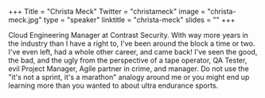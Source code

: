 +++
Title = "Christa Meck"
Twitter = "christameck"
image = "christa-meck.jpg"
type = "speaker"
linktitle = "christa-meck"
slides = ""
+++

Cloud Engineering Manager at Contrast Security. 
With way more years in the industry than I have a right to, I've been around the block a time or two. I've even left, had a whole other career, and came back! I've seen the good, the bad, and the ugly from the perspective of a tape operator, QA Tester, evil Project Manager, Agile partner in crime, and manager. Do not use the "it's not a sprint, it's a marathon" analogy around me or you might end up learning more than you wanted to about ultra endurance sports.
